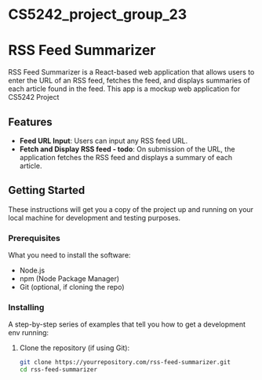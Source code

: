 # CS5242_project_group_23

# RSS Feed Summarizer

RSS Feed Summarizer is a React-based web application that allows users to enter the URL of an RSS feed, fetches the feed, and displays summaries of each article found in the feed. This app is a mockup web application for CS5242 Project

## Features

- **Feed URL Input**: Users can input any RSS feed URL.
- **Fetch and Display RSS feed - todo**: On submission of the URL, the application fetches the RSS feed and displays a summary of each article.

## Getting Started

These instructions will get you a copy of the project up and running on your local machine for development and testing purposes.

### Prerequisites

What you need to install the software:

- Node.js
- npm (Node Package Manager)
- Git (optional, if cloning the repo)

### Installing

A step-by-step series of examples that tell you how to get a development env running:

1. Clone the repository (if using Git):
   ```bash
   git clone https://yourrepository.com/rss-feed-summarizer.git
   cd rss-feed-summarizer
   ```
